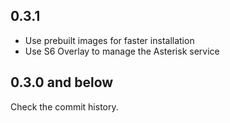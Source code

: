 <!-- https://developers.home-assistant.io/docs/add-ons/presentation#keeping-a-changelog -->

## 0.3.1

- Use prebuilt images for faster installation
- Use S6 Overlay to manage the Asterisk service

## 0.3.0 and below

Check the commit history.
